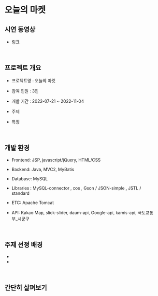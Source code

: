 # 오늘의 마켓

## 시연 동영상

- 링크

&nbsp;

## 프로젝트 개요

- 프로젝트명 : 오늘의 마켓

- 참여 인원 : 3인

- 개발 기간 : 2022-07-21 ~ 2022-11-04

- 주제

- 특징

&nbsp;

## 개발 환경

- Frontend: JSP, javascript/jQuery, HTML/CSS

- Backend: Java, MVC2, MyBatis

- Database: MySQL

- Libraries : MySQL-connector , cos , Gson / JSON-simple , JSTL / standard 

- ETC: Apache Tomcat

- API: Kakao Map, slick-slider, daum-api, Google-api, kamis-api, 국토교통부_시군구

&nbsp;

## 주제 선정 배경

- 

- 

&nbsp;

## 간단히 살펴보기
